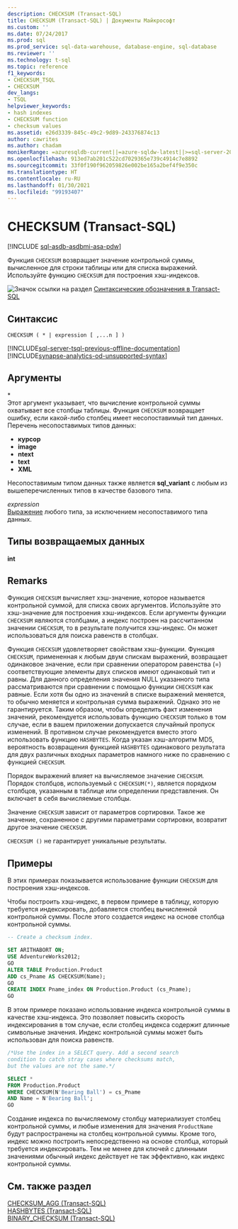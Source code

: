```yaml
---
description: CHECKSUM (Transact-SQL)
title: CHECKSUM (Transact-SQL) | Документы Майкрософт
ms.custom: ''
ms.date: 07/24/2017
ms.prod: sql
ms.prod_service: sql-data-warehouse, database-engine, sql-database
ms.reviewer: ''
ms.technology: t-sql
ms.topic: reference
f1_keywords:
- CHECKSUM_TSQL
- CHECKSUM
dev_langs:
- TSQL
helpviewer_keywords:
- hash indexes
- CHECKSUM function
- checksum values
ms.assetid: e26d3339-845c-49c2-9d89-243376874c13
author: cawrites
ms.author: chadam
monikerRange: =azuresqldb-current||=azure-sqldw-latest||>=sql-server-2016||>=sql-server-linux-2017||=azuresqldb-mi-current
ms.openlocfilehash: 913ed7ab201c522cd7029365e739c4914c7e8892
ms.sourcegitcommit: 33f0f190f962059826e002be165a2bef4f9e350c
ms.translationtype: HT
ms.contentlocale: ru-RU
ms.lasthandoff: 01/30/2021
ms.locfileid: "99193407"
---
```

# <a name="checksum-transact-sql"></a>CHECKSUM (Transact-SQL)
[!INCLUDE [sql-asdb-asdbmi-asa-pdw](../../includes/applies-to-version/sql-asdb-asdbmi-asa.md)]

Функция `CHECKSUM` возвращает значение контрольной суммы, вычисленное для строки таблицы или для списка выражений. Используйте функцию `CHECKSUM` для построения хэш-индексов.
  
![Значок ссылки на раздел](../../database-engine/configure-windows/media/topic-link.gif "Значок ссылки на раздел") [Синтаксические обозначения в Transact-SQL](../../t-sql/language-elements/transact-sql-syntax-conventions-transact-sql.md)
  
## <a name="syntax"></a>Синтаксис  
  
```syntaxsql
CHECKSUM ( * | expression [ ,...n ] )  
```  
  
[!INCLUDE[sql-server-tsql-previous-offline-documentation](../../includes/sql-server-tsql-previous-offline-documentation.md)]
[!INCLUDE[synapse-analytics-od-unsupported-syntax](../../includes/synapse-analytics-od-unsupported-syntax.md)]

## <a name="arguments"></a>Аргументы
\*  
Этот аргумент указывает, что вычисление контрольной суммы охватывает все столбцы таблицы. Функция `CHECKSUM` возвращает ошибку, если какой-либо столбец имеет несопоставимый тип данных. Перечень несопоставимых типов данных:

- **курсор**
- **image**
- **ntext**
- **text**
- **XML**

Несопоставимым типом данных также является **sql_variant** с любым из вышеперечисленных типов в качестве базового типа.
  
*expression*  
[Выражение](../../t-sql/language-elements/expressions-transact-sql.md) любого типа, за исключением несопоставимого типа данных.
  
## <a name="return-types"></a>Типы возвращаемых данных
 **int**  
  
## <a name="remarks"></a>Remarks  
Функция `CHECKSUM` вычисляет хэш-значение, которое называется контрольной суммой, для списка своих аргументов. Используйте это хэш-значение для построения хэш-индексов. Если аргументы функции `CHECKSUM` являются столбцами, а индекс построен на рассчитанном значении `CHECKSUM`, то в результате получится хэш-индекс. Он может использоваться для поиска равенств в столбцах.
  
Функция `CHECKSUM` удовлетворяет свойствам хэш-функции. Функция `CHECKSUM`, примененная к любым двум спискам выражений, возвращает одинаковое значение, если при сравнении оператором равенства (=) соответствующие элементы двух списков имеют одинаковый тип и равны. Для данного определения значения NULL указанного типа рассматриваются при сравнении с помощью функции `CHECKSUM` как равные. Если хотя бы одно из значений в списке выражений меняется, то обычно меняется и контрольная сумма выражений. Однако это не гарантируется. Таким образом, чтобы определить факт изменения значений, рекомендуется использовать функцию `CHECKSUM` только в том случае, если в вашем приложении допускается случайный пропуск изменений. В противном случае рекомендуется вместо этого использовать функцию `HASHBYTES`. Когда указан хэш-алгоритм MD5, вероятность возвращения функцией `HASHBYTES` одинакового результата для двух различных входных параметров намного ниже по сравнению с функцией `CHECKSUM`.
  
Порядок выражений влияет на вычисляемое значение `CHECKSUM`. Порядок столбцов, используемый с `CHECKSUM(*)`, является порядком столбцов, указанным в таблице или определении представления. Он включает в себя вычисляемые столбцы.
  
Значение `CHECKSUM` зависит от параметров сортировки. Такое же значение, сохраненное с другими параметрами сортировки, возвратит другое значение `CHECKSUM`.
  
`CHECKSUM ()` не гарантирует уникальные результаты.

## <a name="examples"></a>Примеры  
В этих примерах показывается использование функции `CHECKSUM` для построения хэш-индексов.
  
Чтобы построить хэш-индекс, в первом примере в таблицу, которую требуется индексировать, добавляется столбец вычисленной контрольной суммы. После этого создается индекс на основе столбца контрольной суммы. 
  
```sql
-- Create a checksum index.  

SET ARITHABORT ON;  
USE AdventureWorks2012;   
GO  
ALTER TABLE Production.Product  
ADD cs_Pname AS CHECKSUM(Name);  
GO  
CREATE INDEX Pname_index ON Production.Product (cs_Pname);  
GO  
```  
  
В этом примере показано использование индекса контрольной суммы в качестве хэш-индекса. Это позволяет повысить скорость индексирования в том случае, если столбец индекса содержит длинные символьные значения. Индекс контрольной суммы может быть использован для поиска равенств.
  
```sql
/*Use the index in a SELECT query. Add a second search   
condition to catch stray cases where checksums match,   
but the values are not the same.*/  

SELECT *   
FROM Production.Product  
WHERE CHECKSUM(N'Bearing Ball') = cs_Pname  
AND Name = N'Bearing Ball';  
GO  
```  
  
Создание индекса по вычисляемому столбцу материализует столбец контрольной суммы, и любые изменения для значения `ProductName` будут распространены на столбец контрольной суммы. Кроме того, индекс можно построить непосредственно на основе столбца, который требуется индексировать. Тем не менее для ключей с длинными значениями обычный индекс действует не так эффективно, как индекс контрольной суммы.
  
## <a name="see-also"></a>См. также раздел
[CHECKSUM_AGG (Transact-SQL)](../../t-sql/functions/checksum-agg-transact-sql.md)  
[HASHBYTES (Transact-SQL)](../../t-sql/functions/hashbytes-transact-sql.md)  
[BINARY_CHECKSUM (Transact-SQL)](../../t-sql/functions/binary-checksum-transact-sql.md)
  
  

